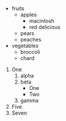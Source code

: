 * fruits
  + apples
    - macintosh
    - red delicious
  + pears
  + peaches
* vegetables
  + broccoli
  + chard

1. One
    1. alpha
    2. beta
        * One
        * Two
    3. gamma
2. Five
4. Seven
